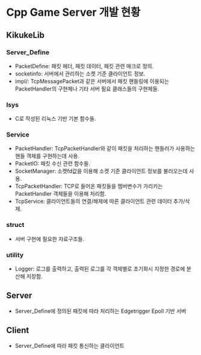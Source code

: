 # Cpp Game Server 개발 현황

## KikukeLib
### Server_Define
 - PacketDefine: 패킷 헤더, 패킷 데이터, 패킷 관련 매크로 정의.
 - socketinfo: 서버에서 관리하는 소켓 기준 클라이언트 정보.
 - impl/: TcpMessagePacket과 같은 서버에서 패킷 핸들링에 이용되는 PacketHandler의 구현체나 기타 서버 필요 클래스들의 구현체들.
 
### lsys
 - C로 작성된 리눅스 기반 기본 함수들.
   
### Service
 - PacketHandler: TcpPacketHandler와 같이 패킷을 처리하는 핸들러가 사용하는 핸들 객체를 구현하는데 사용.
 - PacketIO: 패킷 수신 관련 함수들.
 - SocketManager: 소켓fd값을 이용해 소켓 기준 클라이언트 정보를 불러오는데 사용.
 - TcpPacketHandler: TCP로 들어온 패킷들을 멤버변수가 가리키는 PacketHandler 객체들을 이용해 처리함.
 - TcpService: 클라이언트들의 연결/해제에 따른 클라이언트 관련 데이터 추가/삭제.

### struct
 - 서버 구현에 필요한 자료구조들.
 
### utility
 - Logger: 로그를 출력하고, 출력된 로그를 각 객체별로 초기화시 지정한 경로에 분산해 저장함.
 
## Server
 - Server_Define에 정의된 패킷에 따라 처리하는 Edgetrigger Epoll 기반 서버

## Client
 - Server_Define에 따라 패킷 통신하는 클라이언트
